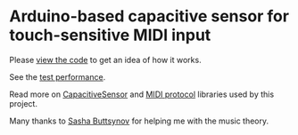 # Arduino-based capacitive sensor for touch-sensitive MIDI input

Please [view the code](capacitive_sensor_midi.ino) to get an idea of how it works.

See the [test performance](https://www.youtube.com/watch?v=JCLAdahx1E0).

Read more on [CapacitiveSensor](http://playground.arduino.cc/Main/CapacitiveSensor) and [MIDI protocol](https://github.com/FortySevenEffects/arduino_midi_library) libraries used by this project.

Many thanks to [Sasha Buttsynov](http://facebook.com/sasha.buttsynov) for helping me with the music theory.
